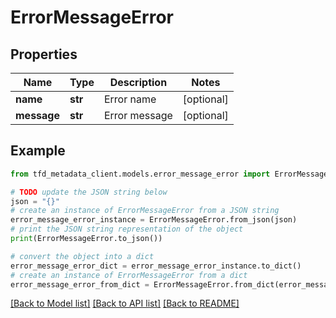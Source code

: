 # ErrorMessageError


## Properties

Name | Type | Description | Notes
------------ | ------------- | ------------- | -------------
**name** | **str** | Error name | [optional] 
**message** | **str** | Error message | [optional] 

## Example

```python
from tfd_metadata_client.models.error_message_error import ErrorMessageError

# TODO update the JSON string below
json = "{}"
# create an instance of ErrorMessageError from a JSON string
error_message_error_instance = ErrorMessageError.from_json(json)
# print the JSON string representation of the object
print(ErrorMessageError.to_json())

# convert the object into a dict
error_message_error_dict = error_message_error_instance.to_dict()
# create an instance of ErrorMessageError from a dict
error_message_error_from_dict = ErrorMessageError.from_dict(error_message_error_dict)
```
[[Back to Model list]](../README.md#documentation-for-models) [[Back to API list]](../README.md#documentation-for-api-endpoints) [[Back to README]](../README.md)


